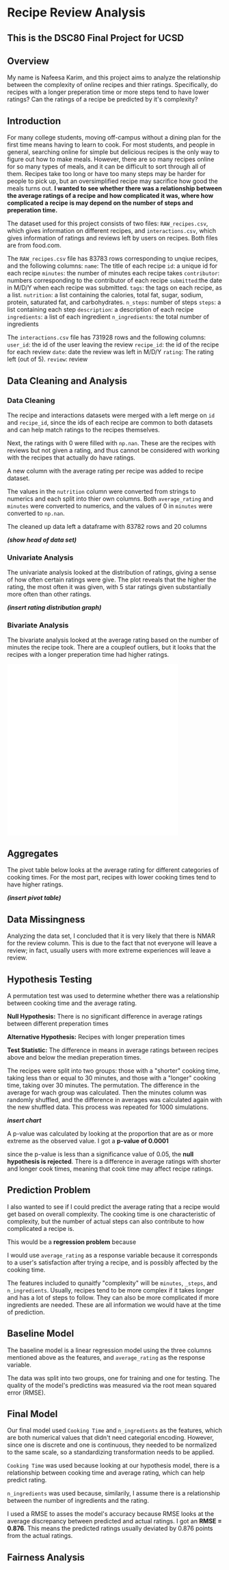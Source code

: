 # Recipe Review Analysis 
## This is the DSC80 Final Project for UCSD

## Overview
My name is Nafeesa Karim, and this project aims to analyze the relationship between the complexity of online recipes and thier ratings. Specifically, do recipes with a longer preperation time or more steps tend to have lower ratings? Can the ratings of a recipe be predicted by it's complexity? 

## Introduction
For many college students, moving off-campus without a dining plan for the first time means having to learn to cook. For most students, and people in general, searching online for simple but delicious recipes is the only way to figure out how to make meals. However, there are so many recipes online for so many types of meals, and it can be difficult to sort through all of them. Recipes take too long or have too many steps may be harder for people to pick up, but an oversimplified recipe may sacrifice how good the meals turns out. **I wanted to see whether there was a relationship between the average ratings of a recipe and how complicated it was, where how complicated a recipe is may depend on the number of steps and preperation time.**

The dataset used for this project consists of two files: `RAW_recipes.csv`, which gives information on different recipes, and `interactions.csv`, which gives information of ratings and reviews left by users on recipes. Both files are from food.com. 

The `RAW_recipes.csv` file has 83783 rows corresponding to unqiue recipes, and the following columns:
`name`: The title of each recipe
`id`: a unique id for each recipe
`minutes`: the number of minutes each recipe takes
`contributor`: numbers corresponding to the contributor of each recipe
`submitted`:the date in M/D/Y when each recipe was submitted.
`tags`: the tags on each recipe, as a list.
`nutrition`: a list containing the calories, total fat, sugar, sodium, protein, saturated fat, and carbohydrates. 
`n_steps`: number of steps
`steps`: a list containing each step
`description`: a description of each recipe
`ingredients`: a list of each ingredient
`n_ingredients`: the total number of ingredients

The `interactions.csv` file has 731928 rows and the following columns:
`user_id`: the id of the user leaving the review
`recipe_id`: the id of the recipe for each review
`date`: date the review was left in M/D/Y
`rating`: The rating left (out of 5).
`review`: review 

## Data Cleaning and Analysis

### Data Cleaning 
The recipe and interactions datasets were merged with a left merge on `id` and `recipe_id`, since the ids of each recipe are common to both datasets and can help match ratings to the recipes themselves. 

Next, the ratings with 0 were filled with `np.nan`. These are the recipes with reviews but not given a rating, and thus cannot be considered with working with the recipes that actually do have ratings. 

A new column with the average rating per recipe was added to recipe dataset. 

The values in the `nutrition` column were converted from strings to numerics and each split into thier own columns. Both `average_rating` and `minutes` were converted to numerics, and the values of 0 in `minutes` were converted to `np.nan`.

The cleaned up data left a dataframe with 83782 rows and 20 columns

***(show head of data set)***

### Univariate Analysis
The univariate analysis looked at the distribution of ratings, giving a sense of how often certain ratings were give. The plot reveals that the higher the rating, the most often it was given, with 5 star ratings given substantially more often than other ratings.

***(insert rating distribution graph)***


### Bivariate Analysis
The bivariate analysis looked at the average rating based on the number of minutes the recipe took. There are a coupleof outliers, but it looks that the recipes with a longer preperation time had higher ratings. 

<iframe
  src="assets/prep_time_vs_ratings.html"
  width="400"
  height="400"
  frameborder="0"
></iframe>

## Aggregates
The pivot table below looks at the average rating for different categories of cooking times. For the most part, recipes with lower cooking times tend to have higher ratings. 

***(insert pivot table)***


## Data Missingness
Analyzing the data set, I concluded that it is very likely that there is NMAR for the review column. This is due to the fact that not everyone will leave a review; in fact, usually users with more extreme experiences will leave a review.

## Hypothesis Testing
A permutation test was used to determine whether there was a relationship between cooking time and the average rating. 

**Null Hypothesis:** There is no significant difference in average ratings between different preperation times

**Alternative Hypothesis:** Recipes with longer preperation times

**Test Statistic:** The difference in means in average ratings between recipes above and below the median preperation times. 

The recipes were split into two groups: those with a "shorter" cooking time, taking less than or equal to 30 minutes, and those with a "longer" cooking time, taking over 30 minutes. The permutation. The difference in the average for wach group was calculated. Then the minutes column was randomly shuffled, and the difference in averages was calculated again with the new shuffled data. This process was repeated for 1000 simulations.

***insert chart***

A p-value was calculated by looking at the proportion that are as or more extreme as the observed value. I got a **p-value of 0.0001**

since the p-value is less than a significance value of 0.05, the **null hypothesis is rejected**. There is a difference in average ratings with shorter and longer cook times, meaning that cook time may affect recipe ratings. 

## Prediction Problem
I also wanted to see if I could predict the average rating that a recipe would get based on overall complexity. The cooking time is one characteristic of complexity, but the number of actual steps can also contribute to how complicated a recipe is. 

This would be a **regression problem** because

I would use `average_rating` as a response variable because it corresponds to a user's satisfaction after trying a recipe, and is possibly affected by the cooking time.

The features included to qunaitfy "complexity" will be `minutes`, `_steps`, and `n_ingredients`. Usually, recipes tend to be more complex if it takes longer and has a lot of steps to follow. They can also be more complicated if more ingredients are needed. These are all information we would have at the time of prediction.

## Baseline Model
The baseline model is a linear regression model using the three columns mentioned above as the features, and `average_rating` as the response variable. 

The data was split into two groups, one for training and one for testing. The quality of the model's predictins was measured via the root mean squared error (RMSE). 

## Final Model
Our final model used `Cooking Time` and `n_ingredients` as the features, which are both numerical values that didn't need categorial encoding. However, since one is discrete and one is continuous, they needed to be normalized to the same scale, so a standardizing transformation needs to be applied.

`Cooking Time` was used because looking at our hypothesis model, there is a relationship between cooking time and average rating, which can help predict rating.

`n_ingredients` was used because, similarily, I assume there is a relationship between the number of ingredients and the rating.


I used a RMSE to asses the model's accuracy because RMSE looks at the average discrepancy between predicted and actual ratings. I got an **RMSE = 0.876**. This means the predicted ratings usually deviated by 0.876 points from the actual ratings. 

## Fairness Analysis
